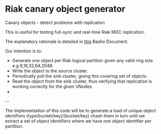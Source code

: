 # Riak canary object generator


Canary objects - detect problems with replication	

This is useful for testing full-sync and real-time Riak MDC replication. 

The explanatory rationale is detailed in  [this](http://docs.basho.com/riakee/latest/cookbooks/Multi-Data-Center-Replication-Monitoring/) Basho Document.
 
Our intention is to:
* Generate one object per Riak logical partition given any valid ring size e.g 8,16,32,64,2048.
* Write the object to the source cluster.
* Periodically poll the sink cluster, giving this covering set of objects.
* Read the object from the sink cluster, thus verifying that replication is working correctly for the given VNodes.
* 

--

The implementation of this code will be to generate a load of unique object identifiers (type/bucket/key)/(bucket/key) chash them in turn until we extract a set of object identifiers where we have one object identifier per partition.
